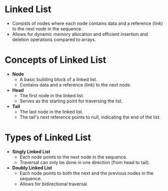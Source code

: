 # Linked List
- Consists of nodes where each node contains data and a reference (link) to the next node in the sequence.
- Allows for dynamic memory allocation and efficient insertion and deletion operations compared to arrays.

# Concepts of Linked List
- **Node**
    - A basic building block of a linked list.
    - Contains data and a reference (link) to the next node.
- **Head**
    - The first node in the linked list.
    - Serves as the starting point for traversing the list.
- **Tail**
    - The last node in the linked list.
    - The tail's next reference points to null, indicating the end of the list.
 
# Types of Linked List
- **Singly Linked List**
    - Each node points to the next node in the sequence.
    - Traversal can only be done in one direction (from head to tail).
- **Doubly Linked List**
    - Each node points to both the next and the previous nodes in the sequence.
    - Allows for bidirectional traversal.
